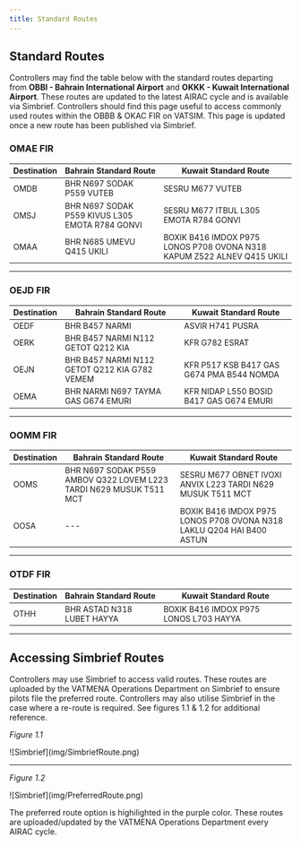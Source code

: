 ```yaml
---
title: Standard Routes
---
```


## Standard Routes

Controllers may find the table below with the standard routes departing from **OBBI - Bahrain International Airport** and **OKKK - Kuwait International Airport**. These routes are updated to the latest AIRAC cycle and is available via Simbrief. Controllers should find this page useful to access commonly used routes within the OBBB & OKAC FIR on VATSIM. This page is updated once a new route has been published via Simbrief.

### OMAE FIR

| **Destination** | **Bahrain Standard Route**                      | **Kuwait Standard Route**                                               |
|-----------------|-------------------------------------------------|-------------------------------------------------------------------------|
| OMDB            | BHR N697 SODAK P559 VUTEB                       | SESRU M677 VUTEB                                                        |
| OMSJ            | BHR N697 SODAK P559 KIVUS L305 EMOTA R784 GONVI | SESRU M677 ITBUL L305 EMOTA R784 GONVI                                  |
| OMAA            | BHR N685 UMEVU Q415 UKILI                       | BOXIK B416 IMDOX P975 LONOS P708 OVONA N318 KAPUM Z522 ALNEV Q415 UKILI |

---

### OEJD FIR

| **Destination** | **Bahrain Standard Route**                    | **Kuwait Standard Route**                 |
|-----------------|-----------------------------------------------|-------------------------------------------|
| OEDF            | BHR B457 NARMI                                | ASVIR H741 PUSRA                          |
| OERK            | BHR B457 NARMI N112 GETOT Q212 KIA            | KFR G782 ESRAT                            |
| OEJN            | BHR B457 NARMI N112 GETOT Q212 KIA G782 VEMEM | KFR P517 KSB B417 GAS G674 PMA B544 NOMDA |
| OEMA            | BHR NARMI N697 TAYMA GAS G674 EMURI           | KFR NIDAP L550 BOSID B417 GAS G674 EMURI  |

---

### OOMM FIR

| **Destination** | **Bahrain Standard Route**                                          | **Kuwait Standard Route**                                             |
|-----------------|---------------------------------------------------------------------|-----------------------------------------------------------------------|
| OOMS            | BHR N697 SODAK P559 AMBOV Q322 LOVEM L223 TARDI N629 MUSUK T511 MCT | SESRU M677 OBNET IVOXI ANVIX L223 TARDI N629 MUSUK T511 MCT           |
| OOSA            | ---                                                                 | BOXIK B416 IMDOX P975 LONOS P708 OVONA N318 LAKLU Q204 HAI B400 ASTUN |

---

### OTDF FIR

| **Destination** | **Bahrain Standard Route** | **Kuwait Standard Route**              |
|-----------------|----------------------------|----------------------------------------|
| OTHH            | BHR ASTAD N318 LUBET HAYYA | BOXIK B416 IMDOX P975 LONOS L703 HAYYA |

---

## Accessing Simbrief Routes

Controllers may use Simbrief to access valid routes. These routes are uploaded by the VATMENA Operations Department on Simbrief to ensure pilots file the preferred route. Controllers may also utilise Simbrief in the case where a re-route is required. See figures 1.1 & 1.2 for additional reference. 



<p style="text-align: centre; font-style: italic;">
Figure 1.1
</p>
![Simbrief](img/SimbriefRoute.png)

---

<p style="text-align: centre; font-style: italic;">
Figure 1.2
</p>
![Simbrief](img/PreferredRoute.png)


The preferred route option is highilighted in the purple color. These routes are uploaded/updated by the VATMENA Operations Department every AIRAC cycle. 
